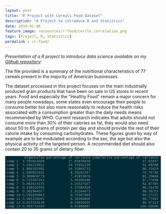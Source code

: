 ```yaml
---
layout: post
title: "R Project with Cereals Food Dataset"
description: "A Project to introduce R and Statistics"
date: 2019-01-04
feature_image: ressources/r-food/cercle_correlation.png
tags: [Project, R, Statistics]
permalink : /r-food/
---
```


*Presentation of a R project to introduce data science available on my [Github repository](https://github.com/mbenhamd/cereals-data-project)*:

The file provided is a summary of the nutritional characteristics of 77 cereals present in the majority of American businesses.

<!--more-->

The dataset processed in this project focuses on the main industrially produced grain products that have been on sale in US stores in recent years. Food and especially the "Healthy Food" remain a major concern for many people nowadays, some states even encourage their people to consume better but also more reasonably to reduce the health risks associated with a consumption greater than the daily needs means recommended by WHO. Current research indicates that adults should not consume more than 30% of their calories as fat, they would also need about 50 to 65 grams of protein per day and should provide the rest of their calorie intake by consuming carbohydrates. These figures given by way of example are to be modulated according to the sex, the age but also the physical activity of the targeted person. A recommended diet should also contain 20 to 35 grams of dietary fiber.


![alt text](https://github.com/mbenhamd/cereals-data-project/blob/master/pourcentage_variance_cumuler.PNG?raw=true "PCA")

